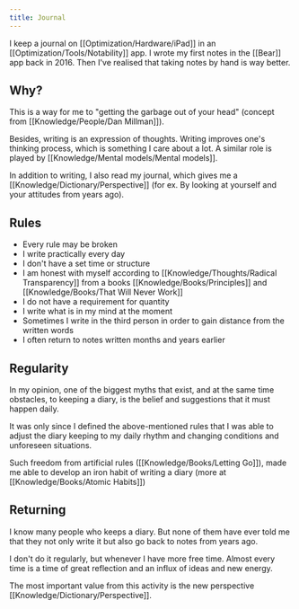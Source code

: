 ```yaml
---
title: Journal
---
```


I keep a journal on [[Optimization/Hardware/iPad]] in an [[Optimization/Tools/Notability]] app. I wrote my first notes in the [[Bear]] app back in 2016. Then I've realised that taking notes by hand is way better.

## Why?
This is a way for me to "getting the garbage out of your head" (concept from [[Knowledge/People/Dan Millman]]).

Besides, writing is an expression of thoughts. Writing improves one's thinking process, which is something I care about a lot. A similar role is played by [[Knowledge/Mental models/Mental models]]. 

In addition to writing, I also read my journal, which gives me a [[Knowledge/Dictionary/Perspective]] (for ex. By looking at yourself and your attitudes from years ago).

## Rules
- Every rule may be broken
- I write practically every day
- I don't have a set time or structure
- I am honest with myself according to [[Knowledge/Thoughts/Radical Transparency]] from a books [[Knowledge/Books/Principles]] and [[Knowledge/Books/That Will Never Work]]
- I do not have a requirement for quantity
- I write what is in my mind at the moment
- Sometimes I write in the third person in order to gain distance from the written words
- I often return to notes written months and years earlier

## Regularity
In my opinion, one of the biggest myths that exist, and at the same time obstacles, to keeping a diary, is the belief and suggestions that it must happen daily.

It was only since I defined the above-mentioned rules that I was able to adjust the diary keeping to my daily rhythm and changing conditions and unforeseen situations. 

Such freedom from artificial rules ([[Knowledge/Books/Letting Go]]), made me able to develop an iron habit of writing a diary (more at [[Knowledge/Books/Atomic Habits]])

## Returning
I know many people who keeps a diary. But none of them have ever told me that they not only write it but also go back to notes from years ago.

I don't do it regularly, but whenever I have more free time. Almost every time is a time of great reflection and an influx of ideas and new energy. 

The most important value from this activity is the new perspective [[Knowledge/Dictionary/Perspective]].
